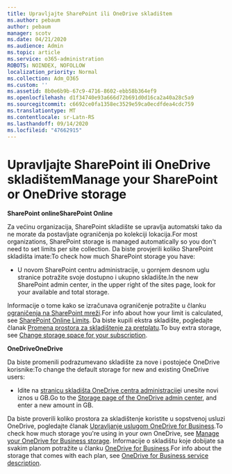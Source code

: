 ```yaml
---
title: Upravljajte SharePoint ili OneDrive skladištem
ms.author: pebaum
author: pebaum
manager: scotv
ms.date: 04/21/2020
ms.audience: Admin
ms.topic: article
ms.service: o365-administration
ROBOTS: NOINDEX, NOFOLLOW
localization_priority: Normal
ms.collection: Adm_O365
ms.custom: ''
ms.assetid: 8b0e6b9b-67c9-4716-8602-ebb58b364ef9
ms.openlocfilehash: d1f34740e93a666d72b691d0d16ca2a40a28c5a9
ms.sourcegitcommit: c6692ce0fa1358ec3529e59ca0ecdfdea4cdc759
ms.translationtype: MT
ms.contentlocale: sr-Latn-RS
ms.lasthandoff: 09/14/2020
ms.locfileid: "47662915"
---
```

# <a name="manage-your-sharepoint-or-onedrive-storage"></a><span data-ttu-id="93073-102">Upravljajte SharePoint ili OneDrive skladištem</span><span class="sxs-lookup"><span data-stu-id="93073-102">Manage your SharePoint or OneDrive storage</span></span>

 <span data-ttu-id="93073-103">**SharePoint online**</span><span class="sxs-lookup"><span data-stu-id="93073-103">**SharePoint Online**</span></span>
  
<span data-ttu-id="93073-104">Za većinu organizacija, SharePoint skladište se upravlja automatski tako da ne morate da postavljate ograničenja po kolekciji lokacija.</span><span class="sxs-lookup"><span data-stu-id="93073-104">For most organizations, SharePoint storage is managed automatically so you don't need to set limits per site collection.</span></span> <span data-ttu-id="93073-105">Da biste provjerili koliko SharePoint skladišta imate:</span><span class="sxs-lookup"><span data-stu-id="93073-105">To check how much SharePoint storage you have:</span></span>
  
- <span data-ttu-id="93073-106">U novom SharePoint centru administracije, u gornjem desnom uglu stranice potražite svoje dostupno i ukupno skladište.</span><span class="sxs-lookup"><span data-stu-id="93073-106">In the new SharePoint admin center, in the upper right of the sites page, look for your available and total storage.</span></span>
    
<span data-ttu-id="93073-107">Informacije o tome kako se izračunava ograničenje potražite u članku [ograničenja na SharePoint mreži](https://go.microsoft.com/fwlink/p/?LinkID=856113).</span><span class="sxs-lookup"><span data-stu-id="93073-107">For info about how your limit is calculated, see [SharePoint Online Limits](https://go.microsoft.com/fwlink/p/?LinkID=856113).</span></span> <span data-ttu-id="93073-108">Da biste kupili ekstra skladište, pogledajte članak [Promena prostora za skladištenje za pretplatu](https://go.microsoft.com/fwlink/?linkid=866428).</span><span class="sxs-lookup"><span data-stu-id="93073-108">To buy extra storage, see [Change storage space for your subscription](https://go.microsoft.com/fwlink/?linkid=866428).</span></span>
  
 <span data-ttu-id="93073-109">**OneDrive**</span><span class="sxs-lookup"><span data-stu-id="93073-109">**OneDrive**</span></span>
  
<span data-ttu-id="93073-110">Da biste promenili podrazumevano skladište za nove i postojeće OneDrive korisnike:</span><span class="sxs-lookup"><span data-stu-id="93073-110">To change the default storage for new and existing OneDrive users:</span></span>
  
- <span data-ttu-id="93073-111">Idite na [stranicu skladišta OneDrive centra administracije](https://admin.onedrive.com/?v=StorageSettings)i unesite novi iznos u GB.</span><span class="sxs-lookup"><span data-stu-id="93073-111">Go to the [Storage page of the OneDrive admin center](https://admin.onedrive.com/?v=StorageSettings), and enter a new amount in GB.</span></span>
    
<span data-ttu-id="93073-112">Da biste proverili koliko prostora za skladištenje koristite u sopstvenoj usluzi OneDrive, pogledajte članak [Upravljanje uslugom OneDrive for Business](https://go.microsoft.com/fwlink/?linkid=866429).</span><span class="sxs-lookup"><span data-stu-id="93073-112">To check how much storage you're using in your own OneDrive, see [Manage your OneDrive for Business storage](https://go.microsoft.com/fwlink/?linkid=866429).</span></span> <span data-ttu-id="93073-113">Informacije o skladištu koje dobijate sa svakim planom potražite u članku [OneDrive for Business](https://go.microsoft.com/fwlink/p/?LinkID=826071).</span><span class="sxs-lookup"><span data-stu-id="93073-113">For info about the storage that comes with each plan, see [OneDrive for Business service description](https://go.microsoft.com/fwlink/p/?LinkID=826071).</span></span>
  

